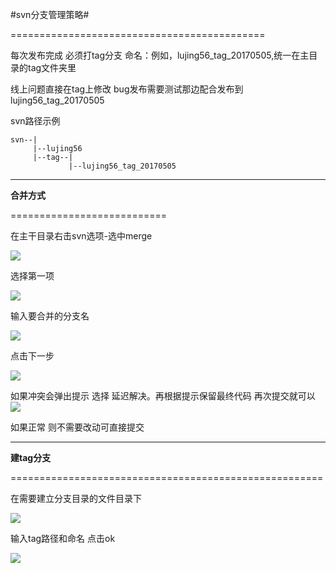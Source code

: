 #svn分支管理策略#

============================================

每次发布完成 必须打tag分支 命名：例如，lujing56_tag_20170505,统一在主目录的tag文件夹里

线上问题直接在tag上修改 bug发布需要测试那边配合发布到lujing56_tag_20170505

svn路径示例

    svn--|
         |--lujing56
         |--tag--|
                 |--lujing56_tag_20170505

-------------------------
  
**合并方式**

===========================

在主干目录右击svn选项-选中merge  

![](./img/q1.png) 

选择第一项  

![](./img/q2.png)

输入要合并的分支名

![](./img/q3.png)


点击下一步

![](./img/q4.png)


如果冲突会弹出提示 选择 延迟解决。再根据提示保留最终代码 再次提交就可以 
![](./img/q5.png)

如果正常 则不需要改动可直接提交

----
  
**建tag分支**

======================================================


在需要建立分支目录的文件目录下

![](./img/q6.png)

输入tag路径和命名 点击ok

![](./img/q7.png)